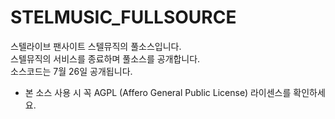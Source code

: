 # STELMUSIC_FULLSOURCE
스텔라이브 팬사이트 스텔뮤직의 풀소스입니다.<br>
스텔뮤직의 서비스를 종료하며 풀소스를 공개합니다.<br>
소스코드는 7월 26일 공개됩니다.
















* 본 소스 사용 시 꼭 AGPL (Affero General Public License) 라이센스를 확인하세요.
